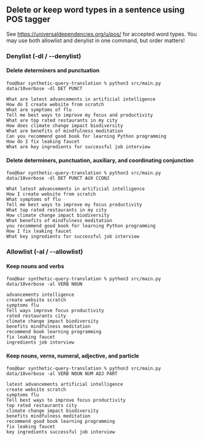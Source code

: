 ## Delete or keep word types in a sentence using POS tagger 
See https://universaldependencies.org/u/pos/ for accepted word types. You may use both allowlist and denylist in one command, but order matters!

### Denylist (-dl / --denylist) 
#### Delete determiners and punctuation 
```console
foo@bar synthetic-query-translation % python3 src/main.py data/10verbose -dl DET PUNCT

What are latest advancements in artificial intelligence
How do I create website from scratch
What are symptoms of flu
Tell me best ways to improve my focus and productivity
What are top rated restaurants in my city
How does climate change impact biodiversity
What are benefits of mindfulness meditation
Can you recommend good book for learning Python programming
How do I fix leaking faucet
What are key ingredients for successful job interview
```

#### Delete determiners, punctuation, auxiliary, and coordinating conjunction
```console
foo@bar synthetic-query-translation % python3 src/main.py data/10verbose -dl DET PUNCT AUX CCONJ

What latest advancements in artificial intelligence
How I create website from scratch
What symptoms of flu
Tell me best ways to improve my focus productivity
What top rated restaurants in my city
How climate change impact biodiversity
What benefits of mindfulness meditation
you recommend good book for learning Python programming
How I fix leaking faucet
What key ingredients for successful job interview
```

### Allowlist (-al / --allowlist) 
#### Keep nouns and verbs 
```console
foo@bar synthetic-query-translation % python3 src/main.py data/10verbose -al VERB NOUN

advancements intelligence
create website scratch
symptoms flu
Tell ways improve focus productivity
rated restaurants city
climate change impact biodiversity
benefits mindfulness meditation
recommend book learning programming
fix leaking faucet
ingredients job interview
```

#### Keep nouns, verns, numeral, adjective, and particle
```console
foo@bar synthetic-query-translation % python3 src/main.py data/10verbose -al VERB NOUN NUM ADJ PART

latest advancements artificial intelligence
create website scratch
symptoms flu
Tell best ways to improve focus productivity
top rated restaurants city
climate change impact biodiversity
benefits mindfulness meditation
recommend good book learning programming
fix leaking faucet
key ingredients successful job interview
```